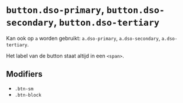 # `button.dso-primary`, `button.dso-secondary`, `button.dso-tertiary`

Kan ook op `a` worden gebruikt: `a.dso-primary`, `a.dso-secondary`, `a.dso-tertiary`.

Het label van de button staat altijd in een `<span>`.

## Modifiers
* `.btn-sm`
* `.btn-block`
